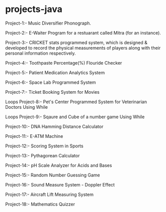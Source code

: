 # projects-java

Project-1:- Music Diversifier Phonograph.

Project-2:- E-Waiter Program for a restuarant called Mitra (for an instance).

Project-3:- CRICKET stats programmed system, which is designed & developed to record the physical measurements of players along with their personal information respectively.

Project-4:- Toothpaste Percentage(%) Flouride Checker

Project-5:- Patient Medication Analytics System

Project-6:- Space Lab Programmed System

Project-7:- Ticket Booking System for Movies

Loops Project-8:- Pet's Center Programmed System for Veterinarian Doctors Using While

Loops Project-9:- Sqaure and Cube of a number game Using While

Project-10:- DNA Hamming Distance Calculator

Project-11:- E-ATM Machine

Project-12:- Scoring System in Sports

Project-13:- Pythagorean Calculator

Project-14:- pH Scale Analyzer for Acids and Bases

Project-15:- Random Number Guessing Game

Project-16:- Sound Measure System - Doppler Effect

Project-17:- Aircraft Lift Measuring System

Project-18:- Mathematics Quizzer
